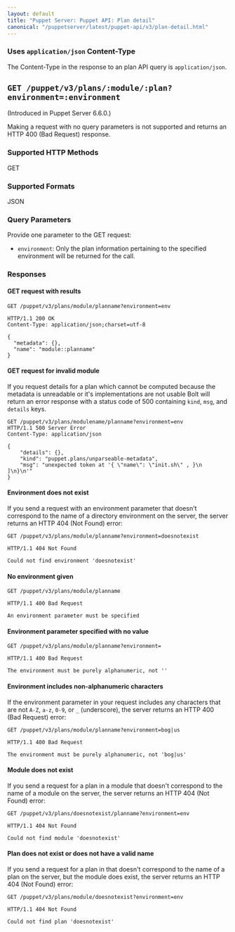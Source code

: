 ```yaml
---
layout: default
title: "Puppet Server: Puppet API: Plan detail"
canonical: "/puppetserver/latest/puppet-api/v3/plan-detail.html"
---
```


### Uses `application/json` Content-Type

The Content-Type in the response to an plan API query is
`application/json`.

## `GET /puppet/v3/plans/:module/:plan?environment=:environment`

(Introduced in Puppet Server 6.6.0.)

Making a request with no query parameters is not supported and returns an HTTP 400 (Bad
Request) response.

### Supported HTTP Methods

GET

### Supported Formats

JSON

### Query Parameters

Provide one parameter to the GET request:

* `environment`: Only the plan information pertaining to the specified
environment will be returned for the call.

### Responses

#### GET request with results

```
GET /puppet/v3/plans/module/planname?environment=env

HTTP/1.1 200 OK
Content-Type: application/json;charset=utf-8

{
  "metadata": {},
  "name": "module::planname"
}
```

#### GET request for invalid module

If you request details for a plan which cannot be computed because the metadata
is unreadable or it's implementations are not usable Bolt will return an error
response with a status code of 500 containing `kind`, `msg`, and `details` keys.

```
GET /puppet/v3/plans/modulename/planname?environment=env
HTTP/1.1 500 Server Error
Content-Type: application/json

{
    "details": {},
    "kind": "puppet.plans/unparseable-metadata",
    "msg": "unexpected token at '{ \"name\": \"init.sh\" , }\n  ]\n}\n'"
}
```

#### Environment does not exist

If you send a request with an environment parameter that doesn't correspond to the name of a
directory environment on the server, the server returns an HTTP 404 (Not Found) error:

```
GET /puppet/v3/plans/module/planname?environment=doesnotexist

HTTP/1.1 404 Not Found

Could not find environment 'doesnotexist'
```

#### No environment given

```
GET /puppet/v3/plans/module/planname

HTTP/1.1 400 Bad Request

An environment parameter must be specified
```

#### Environment parameter specified with no value

```
GET /puppet/v3/plans/module/planname?environment=

HTTP/1.1 400 Bad Request

The environment must be purely alphanumeric, not ''
```

#### Environment includes non-alphanumeric characters

If the environment parameter in your request includes any characters that are
not `A-Z`, `a-z`, `0-9`, or `_` (underscore), the server returns an HTTP 400 (Bad Request) error:

```
GET /puppet/v3/plans/module/planname?environment=bog|us

HTTP/1.1 400 Bad Request

The environment must be purely alphanumeric, not 'bog|us'
```

#### Module does not exist

If you send a request for a plan in a module that doesn't correspond to the
name of a module on the server, the server returns an HTTP 404 (Not Found)
error:

```
GET /puppet/v3/plans/doesnotexist/planname?environment=env

HTTP/1.1 404 Not Found

Could not find module 'doesnotexist'
```

#### Plan does not exist or does not have a valid name

If you send a request for a plan in that doesn't correspond to the name of a
plan on the server, but the module does exist, the server returns an HTTP 404
(Not Found) error:

```
GET /puppet/v3/plans/module/doesnotexist?environment=env

HTTP/1.1 404 Not Found

Could not find plan 'doesnotexist'
```